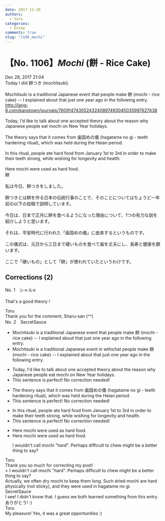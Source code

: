 ```yaml
---
date: 2017-12-28
authors:
  - toru
categories:
  - Essay
comments: true
slug: "1106_mochi"
---
```


# 【No. 1106】<strong><em>Mochi</strong></em> (餅 - Rice Cake)
<div class="date">Dec 28, 2017 21:04</div>
<div id="post"><div id="body_show_ori">
Today I did 餅つき (mochitsuki).<br/><br/>Mochitsuki is a traditional Japanese event that people make 餅 (mochi - rice cake) -- I explained about that just one year ago in the following entry.<br/><a href="http://lang-8.com/kanotown/journals/76091474305243240897493045035997627438" target="_blank">http://lang-8.com/kanotown/journals/76091474305243240897493045035997627438</a><br/><br/>Today, I'd like to talk about one accepted theory about the reason why Japanese people eat mochi on New Year holidays.<br/><br/>The theory says that it comes from 歯固めの儀 (hagatame no gi - teeth hardening ritual), which was held during the Heian period.<br/><br/>In this ritual, people ate hard food from January 1st to 3rd in order to make their teeth strong, while wishing for longevity and health.<br/><br/>Here mochi were used as hard food.
</div></div>

<!-- more -->

<div id="post_ja"><div id="body_show_mo">
餅<br/><br/>私は今日、餅つきをしました。<br/><br/>餅つきとは餅を作る日本の伝統行事のことで、そのことについてはちょうど一年前の以下の投稿で説明しています。<br/><br/>今日は、日本で正月に餅を食べるようになった理由について、1つの有力な説を紹介しようと思います。<br/><br/>それは、平安時代に行われた「歯固めの儀」に由来するというものです。<br/><br/>この儀式は、元日から三日まで硬いものを食べて歯を丈夫にし、長寿と健康を願います。<br/><br/>ここで「硬いもの」として「餅」が使われていたというわけです。
</div></div>

## Corrections (2)
<div id="block"><div class="first_name"> No. 1　<span class="just_name">シャル❇️</span></div><div id="block2">
<p class="comment_small">
 That's a good theory !
</p>

</div><div class="name"><span class="just_name">Toru</span><br>
Thank you for the comment, Sharu-san (^^)
</div>
</div>
<div id="block"><div class="first_name"> No. 2　<span class="just_name">SecretSauce</span></div><div id="block2">
<ul class="correction_field">
<li class="incorrect">Mochitsuki is a traditional Japanese event that people make 餅 (mochi - rice cake) -- I explained about that just one year ago in the following entry.</li>
<li class="corrected correct">
Mochitsuki is a traditional Japanese event <span class="f_red">in w</span><span class="f_gray"><span class="sline">t</span></span>h<span class="f_red">ich</span><span class="f_gray"><span class="sline">at</span></span> people make 餅 (mochi - rice cake) -- I explained about that just one year ago in the following entry.
</li>
</ul>
<ul class="correction_field">
<li class="incorrect">Today, I'd like to talk about one accepted theory about the reason why Japanese people eat mochi on New Year holidays.</li>
<li class="corrected perfect">This sentence is perfect! No correction needed!</li>
</ul>
<ul class="correction_field">
<li class="incorrect">The theory says that it comes from 歯固めの儀 (hagatame no gi - teeth hardening ritual), which was held during the Heian period.</li>
<li class="corrected perfect">This sentence is perfect! No correction needed!</li>
</ul>
<ul class="correction_field">
<li class="incorrect">In this ritual, people ate hard food from January 1st to 3rd in order to make their teeth strong, while wishing for longevity and health.</li>
<li class="corrected perfect">This sentence is perfect! No correction needed!</li>
</ul>
<ul class="correction_field">
<li class="incorrect">Here mochi were used as hard food.</li>
<li class="corrected correct">
Here mochi were used as hard food.
<p class="correction_comment">I wouldn't call mochi "hard". Perhaps difficult to chew might be a better thing to say?</p>
</li>
</ul>
</div><div class="name"><span class="just_name">Toru</span><br>
Thank you so much for correcting my post!<br/>&gt; I wouldn't call mochi "hard". Perhaps difficult to chew might be a better thing to say?<br/>Actually, we often dry mochi to keep them long. Such dried mochi are hard physically (not sticky), and they were used in hagatame no gi.
</div>
<div class="name"><span class="just_name">SecretSauce</span><br>
I see! I didn't know that. I guess we both learned something from this entry.ありがとう! :)
</div>
<div class="name"><span class="just_name">Toru</span><br>
My pleasure! Yes, it was a great opportunities :)
</div>
</div>
